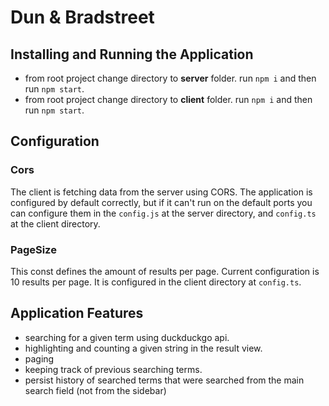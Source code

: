 # Dun & Bradstreet
## Installing and Running the Application
* from root project change directory to **server** folder. run `npm i` and then run `npm start`.
* from root project change directory to **client** folder. run `npm i` and then run `npm start`.
## Configuration

### Cors
The client is fetching data from the server using CORS.
The application is configured by default correctly, but if it can't run on the default ports you can configure them in the `config.js` at the server directory, and `config.ts` at the client directory.

### PageSize
This const defines the amount of results per page. Current configuration is 10 results per page.
It is configured in the client directory at `config.ts`.

## Application Features
* searching for a given term using duckduckgo api.
* highlighting and counting a given string in the result view.
* paging
* keeping track of previous searching terms.
* persist history of searched terms that were searched from the main search field (not from the sidebar)
